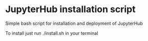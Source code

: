 # JupyterHub installation script
Simple bash script for installation and deployment of JupyterHub

To install just run ./install.sh in your terminal


